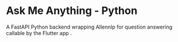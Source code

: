 # Ask Me Anything - Python

A FastAPI Python backend wrapping Allennlp for question answering callable by the Flutter app .